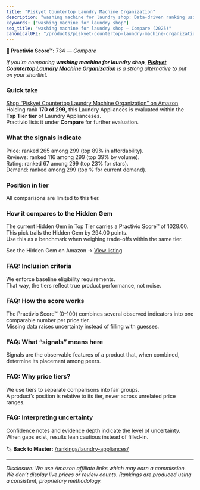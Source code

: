 ```yaml
---
title: "Piskyet Countertop Laundry Machine Organization"
description: "washing machine for laundry shop: Data-driven ranking using the Practivio Score™. Positioned by quality, value, demand, findability, momentum."
keywords: ["washing machine for laundry shop"]
seo_title: "washing machine for laundry shop — Compare (2025)"
canonicalURL: "/products/piskyet-countertop-laundry-machine-organization-B0DBZ9YBVJ/"
---
```


**🛒 Practivio Score™:** 734 — _Compare_


*If you're comparing **washing machine for laundry shop**, **[Piskyet Countertop Laundry Machine Organization](https://www.amazon.com/dp/B0DBZ9YBVJ?tag=practivio-20)** is a strong alternative to put on your shortlist.*
### Quick take
[Shop “Piskyet Countertop Laundry Machine Organization” on Amazon](https://www.amazon.com/dp/B0DBZ9YBVJ?tag=practivio-20)
Holding rank **170 of 299**, this Laundry Appliances is evaluated within the **Top Tier tier** of Laundry Applianceses.  
Practivio lists it under **Compare** for further evaluation.

### What the signals indicate
Price: ranked 265 among 299 (top 89% in affordability).  
Reviews: ranked 116 among 299 (top 39% by volume).  
Rating: ranked 67 among 299 (top 23% for stars).  
Demand: ranked  among 299 (top % for current demand).

### Position in tier
All comparisons are limited to this tier.

### How it compares to the Hidden Gem
The current Hidden Gem in Top Tier carries a Practivio Score™ of 1028.00.  
This pick trails the Hidden Gem by 294.00 points.  
Use this as a benchmark when weighing trade-offs within the same tier.  

See the Hidden Gem on Amazon → [View listing](https://www.amazon.com/dp/B09YLKMHLH?tag=practivio-20)

### FAQ: Inclusion criteria
We enforce baseline eligibility requirements.  
That way, the tiers reflect true product performance, not noise.

### FAQ: How the score works
The Practivio Score™ (0–100) combines several observed indicators into one comparable number per price tier.  
Missing data raises uncertainty instead of filling with guesses.

### FAQ: What “signals” means here
Signals are the observable features of a product that, when combined, determine its placement among peers.

### FAQ: Why price tiers?
We use tiers to separate comparisons into fair groups.  
A product’s position is relative to its tier, never across unrelated price ranges.

### FAQ: Interpreting uncertainty
Confidence notes and evidence depth indicate the level of uncertainty.  
When gaps exist, results lean cautious instead of filled-in.

<!-- Missing template for Compare/CompareWithinPriceClass -->


🏷️ **Back to Master:** [/rankings/laundry-appliances/](/rankings/laundry-appliances/)

---
_Disclosure: We use Amazon affiliate links which may earn a commission. We don’t display live prices or review counts. Rankings are produced using a consistent, proprietary methodology._
